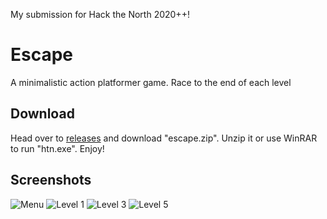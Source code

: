 My submission for Hack the North 2020++!

# Escape
A minimalistic action platformer game. Race to the end of each level 

## Download
Head over to [releases](https://github.com/pblpbl1024/escape/releases) and download "escape.zip". Unzip it or use WinRAR to run "htn.exe". Enjoy!

## Screenshots
![Menu](https://github.com/pblpbl1024/escape/blob/main/screenshots/p1.png)
![Level 1](https://github.com/pblpbl1024/escape/blob/main/screenshots/p2.png)
![Level 3](https://github.com/pblpbl1024/escape/blob/main/screenshots/p3.png)
![Level 5](https://github.com/pblpbl1024/escape/blob/main/screenshots/p4.png)
